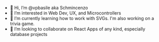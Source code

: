 - 👋 Hi, I’m @vpbasile aka Schmincenzo
- 👀 I’m interested in Web Dev, UX, and Microcontrollers
- 🌱 I’m currently learning how to work with SVGs.  I'm also working on a trivia game.
- 💞️ I’m looking to collaborate on React Apps of any kind, especially database projects

<!---
vpbasile/vpbasile is a ✨ special ✨ repository because its `README.md` (this file) appears on your GitHub profile.
You can click the Preview link to take a look at your changes.
--->
